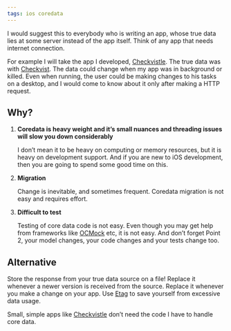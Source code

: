 ```yaml
---
tags: ios coredata
---
```


I would suggest this to everybody who is writing an app, whose true data lies at some server instead of the app itself. Think of any app that needs internet connection.

For example I will take the app I developed, [Checkvistle](https://itunes.apple.com/us/app/checkvistle-checkvist-on-go/id995611134).
The true data was with [Checkvist](http://checkvist.com). The data could change when my app was in background or killed. Even when running, the user could be making changes to his tasks on a desktop, and I would come to know about it only after making a HTTP request.

Why?
-

1. **Coredata is heavy weight and it’s small nuances and threading issues will slow you down considerably**

    I  don’t mean it to be heavy on computing or memory resources, but it is heavy on development support. And if you are new to iOS development, then you are going to spend some good time on this.

2. **Migration**

    Change is inevitable, and sometimes frequent. Coredata migration is not easy and requires effort.

3. **Difficult to test**

    Testing of core data code is not easy. Even though you may get help from frameworks like [OCMock](http://ocmock.org/) etc, it is not easy. And don’t forget Point 2, your model changes, your code changes and your tests change too.

Alternative
-

Store the response from your true data source on a file!
Replace it whenever a newer version is received from the source.
Replace it whenever you make a change on your app.
Use [Etag](https://en.wikipedia.org/wiki/HTTP_ETag) to save yourself from excessive data usage.

Small, simple apps like [Checkvistle](https://itunes.apple.com/us/app/checkvistle-checkvist-on-go/id995611134) don’t need the code I have to handle core data.
